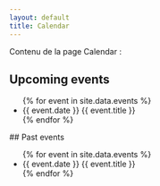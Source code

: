 ```yaml
---
layout: default
title: Calendar
---
```

Contenu de la page Calendar : 
## Upcoming events
<ul>
  {% for event in site.data.events %}
    <li>
      {{ event.date }} {{ event.title }}
    </li>
  {% endfor %}
</ul>
## Past events
<ul>
  {% for event in site.data.events %}
    <li>
      {{ event.date }} {{ event.title }}
    </li>
  {% endfor %}
</ul>
